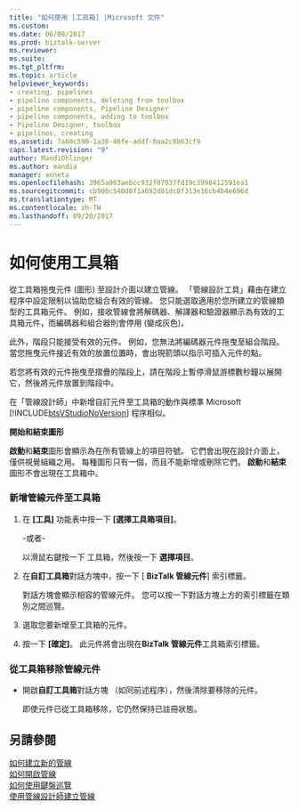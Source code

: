 ```yaml
---
title: "如何使用 [工具箱] |Microsoft 文件"
ms.custom: 
ms.date: 06/08/2017
ms.prod: biztalk-server
ms.reviewer: 
ms.suite: 
ms.tgt_pltfrm: 
ms.topic: article
helpviewer_keywords:
- creating, pipelines
- pipeline components, deleting from toolbox
- pipeline components, Pipeline Designer
- pipeline components, adding to toolbox
- Pipeline Designer, toolbox
- pipelines, creating
ms.assetid: 7a60c590-1a38-46fe-addf-0aa2c8b63cf9
caps.latest.revision: "9"
author: MandiOhlinger
ms.author: mandia
manager: anneta
ms.openlocfilehash: 3965a063aebcc932f07937fd19c3998412591ea1
ms.sourcegitcommit: cb908c540d8f1a692d01dc8f313e16cb4b4e696d
ms.translationtype: MT
ms.contentlocale: zh-TW
ms.lasthandoff: 09/20/2017
---
```

# <a name="how-to-use-the-toolbox"></a>如何使用工具箱
從工具箱拖曳元件 (圖形) 至設計介面以建立管線。 「管線設計工具」藉由在建立程序中設定限制以協助您組合有效的管線。 您只能選取適用於您所建立的管線類型的工具箱元件。 例如，接收管線會將解碼器、解譯器和驗證器顯示為有效的工具箱元件，而編碼器和組合器則會停用 (變成灰色)。  
  
 此外，階段只能接受有效的元件。 例如，您無法將編碼器元件拖曳至組合階段。 當您拖曳元件接近有效的放置位置時，會出現箭頭以指示可插入元件的點。  
  
 若您將有效的元件拖曳至摺疊的階段上，請在階段上暫停滑鼠游標數秒鐘以展開它，然後將元件放置到階段中。  
  
 在「管線設計師」中新增自訂元件至工具箱的動作與標準 Microsoft [!INCLUDE[btsVStudioNoVersion](../includes/btsvstudionoversion-md.md)] 程序相似。  
  
 **開始和結束圖形**  
  
 **啟動**和**結束**圖形會顯示為在所有管線上的項目符號。 它們會出現在設計介面上，僅供視覺組織之用。 每種圖形只有一個，而且不能新增或刪除它們。 **啟動**和**結束**圖形不會出現在工具箱中。  
  
### <a name="to-add-a-pipeline-component-to-the-toolbox"></a>新增管線元件至工具箱  
  
1.  在 **[工具]** 功能表中按一下 **[選擇工具箱項目]**。  
  
     -或者-  
  
     以滑鼠右鍵按一下 工具箱，然後按一下 **選擇項目**。  
  
2.  在**自訂工具箱**對話方塊中，按一下 [ **BizTalk 管線元件**] 索引標籤。  
  
     對話方塊會顯示相容的管線元件。 您可以按一下對話方塊上方的索引標籤在類別之間巡覽。  
  
3.  選取您要新增至工具箱的元件。  
  
4.  按一下 **[確定]**。 此元件將會出現在**BizTalk 管線元件**工具箱索引標籤。  
  
### <a name="to-remove-a-pipeline-component-from-the-toolbox"></a>從工具箱移除管線元件  
  
-   開啟**自訂工具箱**對話方塊 （如同前述程序），然後清除要移除的元件。  
  
     即使元件已從工具箱移除，它仍然保持已註冊狀態。  
  
## <a name="see-also"></a>另請參閱  
 [如何建立新的管線](../core/how-to-create-a-new-pipeline.md)   
 [如何開啟管線](../core/how-to-open-a-pipeline.md)   
 [如何使用鍵盤巡覽](../core/how-to-navigate-with-the-keyboard.md)   
 [使用管線設計師建立管線](../core/creating-pipelines-with-pipeline-designer.md)